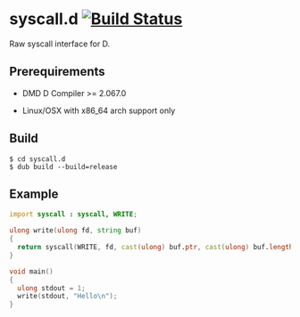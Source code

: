 # syscall.d [![Build Status](https://secure.travis-ci.org/kubo39/syscall.d.png?branch=master)](http://travis-ci.org/kubo39/syscall.d)

Raw syscall interface for D.

## Prerequirements

* DMD D Compiler >= 2.067.0

* Linux/OSX with x86_64 arch support only

## Build

```
$ cd syscall.d
$ dub build --build=release
```

## Example

```d
import syscall : syscall, WRITE;

ulong write(ulong fd, string buf)
{
  return syscall(WRITE, fd, cast(ulong) buf.ptr, cast(ulong) buf.length);
}

void main()
{
  ulong stdout = 1;
  write(stdout, "Hello\n");
}
```
